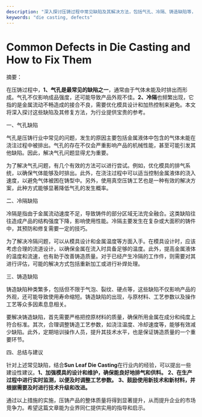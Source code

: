 ```yaml
---
description: "深入探讨压铸过程中常见缺陷及其解决方法，包括气孔、冷隔、铸造缺陷等，并提供有效的修复建议。"
keywords: "die casting, defects"
---
```

# Common Defects in Die Casting and How to Fix Them

摘要：

在压铸过程中，**1、气孔是最常见的缺陷之一**，通常由于气体未能及时排出而形成。气孔不仅影响成品强度，还可能导致产品外观不佳。**2、冷隔**也频繁出现，它指的是金属流动不畅造成的接合不良，需要优化模具设计和加热控制来避免。本文将深入探讨这些缺陷及其修复方法，为行业提供宝贵的参考。

一、气孔缺陷

气孔是压铸行业中常见的问题，发生的原因主要包括金属液体中包含的气体未能在浇注过程中被排出。气孔的存在不仅会严重影响产品的机械性能，甚至可能引发其他缺陷。因此，解决气孔问题显得尤为重要。

为了解决气孔问题，有几个有效的方法可以进行尝试。例如，优化模具的排气系统，以确保气体能够及时排出。此外，在浇注过程中可以适当控制金属液体的浇入速度，以避免气体被困在铸型中。另外，使用真空压铸工艺也是一种有效的解决方案，此种方式能够显著降低气孔的发生概率。

二、冷隔缺陷

冷隔是指由于金属流动速度不足，导致铸件的部分区域无法完全融合。这类缺陷往往造成产品的结构强度下降，影响使用性能。冷隔主要发生在复杂或大面积的铸件中，其预防和修复需要一定的技巧。

为了解决冷隔问题，可以从模具设计和金属温度等方面入手。在模具设计时，应该考虑合理的流道设计，以确保金属在流入时具备足够的温度。此外，提高金属液体的温度和流速，也有助于改善铸造质量。对于已经产生冷隔的工作件，则需要对其进行评估，可能的解决方式包括重新加工或进行补焊处理。

三、铸造缺陷

铸造缺陷种类繁多，包括但不限于气泡、裂纹、硬点等，这些缺陷不仅影响产品的外观，还可能导致使用寿命缩短。铸造缺陷的出现，与原材料、工艺参数以及操作工艺等众多因素息息相关。

要解决铸造缺陷，首先需要严格把控原材料的质量，确保所用金属在成分和纯度上符合标准。其次，合理调整铸造工艺参数，如浇注温度、冷却速度等，能够有效减少缺陷。此外，定期培训操作人员，提升其技术水平，也是保证铸造质量的一个重要环节。

四、总结与建议

针对上述常见缺陷，结合**Sun Leaf Die Casting**在行业内的经验，可以提出一些建设性建议。**1、加强模具的设计和维护，确保能良好地排气和供料。** **2、在生产过程中进行实时监测，以便及时调整工艺参数。** **3、鼓励使用新技术和新材料，并根据需要及时进行技术升级和改进。**

通过以上措施的实施，压铸产品的整体质量将得到显著提升，从而提升企业的市场竞争力。希望这篇文章能为业界同仁提供实用的指导和启示。
